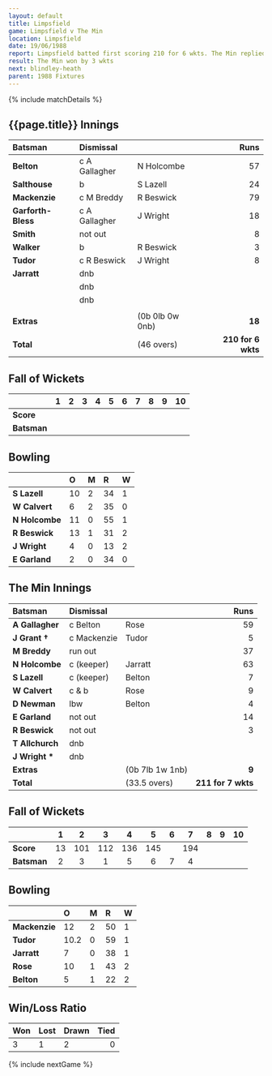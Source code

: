 ```yaml
---
layout: default
title: Limpsfield
game: Limpsfield v The Min
location: Limpsfield
date: 19/06/1988
report: Limpsfield batted first scoring 210 for 6 wkts. The Min replied with 211 for 7 wkts
result: The Min won by 3 wkts
next: blindley-heath
parent: 1988 Fixtures
---
```


{% include matchDetails %}

## {{page.title}} Innings

| Batsman | Dismissal |  | Runs |
|:---|:---|---|---:|
| **Belton** | c A Gallagher | N Holcombe | 57 | 
| **Salthouse** | b | S Lazell | 24 | 
| **Mackenzie** | c M Breddy | R Beswick | 79 | 
| **Garforth-Bless** | c A Gallagher | J Wright | 18 | 
| **Smith** | not out |  | 8 | 
| **Walker** | b | R Beswick | 3 |
| **Tudor** | c R Beswick | J Wright | 8 | 
| **Jarratt** | dnb |  |  |
| | dnb |  |  | 
| | dnb |  |  | 
|  |  |  |  |
| **Extras** | | (0b 0lb 0w 0nb) | **18** | 
| **Total** | | (46 overs) | **210 for 6 wkts** | 

## Fall of Wickets

| | 1 | 2 | 3 | 4 | 5 | 6 | 7 | 8 | 9 | 10 |
|---|:---:|:---:|:---:|:---:|:---:|:---:|:---:|:---:|:---:|:---:|
| **Score** |  |  |  |  |  |  |  |  |  |  |
| **Batsman** |  |  |  |  |  |  |  |  |  |  |

## Bowling

| | O | M | R | W |
|---|:---|:---|:---|:---|
| **S Lazell** | 10 | 2 | 34 | 1 | 
| **W Calvert** | 6 | 2 | 35 | 0 | 
| **N Holcombe** | 11 | 0 | 55 | 1 | 
| **R Beswick** | 13 | 1 | 31 | 2 | 
| **J Wright** | 4 | 0 | 13 | 2 |
| **E Garland** | 2 | 0 | 34 | 0 |

## The Min Innings

| Batsman | Dismissal |  | Runs |
|:---|:---|---|---:|
| **A Gallagher** | c Belton | Rose | 59 | 
| **J Grant &#8224;** | c Mackenzie | Tudor | 5 | 
| **M Breddy** | run out |  | 37 | 
| **N Holcombe** | c (keeper) | Jarratt | 63 | 
| **S Lazell** | c (keeper)  | Belton | 7 | 
| **W Calvert** | c & b | Rose | 9 | 
| **D Newman** | lbw | Belton | 4 | 
| **E Garland** | not out |  | 14 | 
| **R Beswick** | not out |  | 3 | 
| **T Allchurch** | dnb |  |  | 
| **J Wright &#42;** | dnb |  |  | 
| **Extras** | | (0b 7lb 1w 1nb) | **9** | 
| **Total** | | (33.5 overs) | **211 for 7 wkts** | 

## Fall of Wickets

| | 1 | 2 | 3 | 4 | 5 | 6 | 7 | 8 | 9 | 10 |
|---|:---:|:---:|:---:|:---:|:---:|:---:|:---:|:---:|:---:|:---:|
| **Score** | 13 | 101 | 112 | 136 | 145 |  | 194 |  |  |  | 
| **Batsman** | 2 | 3 | 1 | 5 | 6 | 7 | 4 |  |  |  | 

## Bowling

| | O | M | R | W |
|---|:---|:---|:---|:---|
| **Mackenzie** | 12 | 2 | 50 | 1 | 
| **Tudor** | 10.2 | 0 | 59 | 1 | 
| **Jarratt** | 7 | 0 | 38 | 1 | 
| **Rose** | 10 | 1 | 43 | 2 | 
| **Belton** | 5 | 1 | 22 | 2 | 

## Win/Loss Ratio

| Won | Lost | Drawn | Tied |
|:---|:---|:---|---:|
| 3 | 1 | 2 | 0 |

{% include nextGame %}